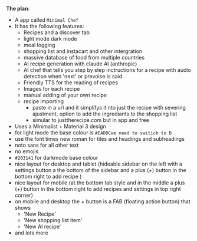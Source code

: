 **The plan**: 
- A app called `Minimal Chef`
- It has the following features:
	- Recipes and a discover tab
	- light mode dark mode
	- meal logging
	- shopping list and instacart and other intergration
	- massive database of food from multiple countries
	- AI recipe generation with claude AI (anthropic)
	- AI chef that tells you step by step inctructions for a recipe with audio detection when 'next' or prevoise is said
	- Friendly TTS for the reading of recipes
	- Images for each recipe
	- manual adding of your own recipe
	- recipe importing 
		- paste in a url and it simplifys it nto just the recipe with severing ajustment, option to add the ingrediants to the shopping list
		- simular to justtherecipe.com but in app and free
- Uses a Minimalist + Material 3 design
- for light mode the base colour is `#EADDCwe need to switich to B`
- use the font times new roman for tiles and headings and subheadings
- noto sans for all other text
- no emojis
- `#203141` for darkmode base colour
- nice layout for desktop and tablet (hideable sidebar on the left with a settings button a the bottom of the sidebar and a plus (+) button in the bottom right to add recipe )
- nice layout for mobile (at the bottom tab style and in the middle a plus (+) button in the bottom right to add recipes and settings in top right corner)
- on mobile and desktop the + button is a FAB (floating action button) that shows
	- 'New Recipe'
	- 'New shopping list item'
	- 'New AI recipe'
- and lots more

